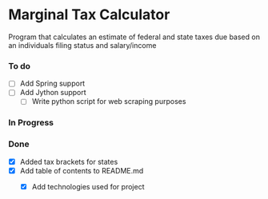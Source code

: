 # Marginal Tax Calculator
Program that calculates an estimate of federal and state taxes due based on an individuals filing status and
salary/income

### To do
- [ ] Add Spring support
- [ ] Add Jython support
  - [ ] Write python script for web scraping purposes

### In Progress

### Done
- [x] Added tax brackets for states
- [x] Add table of contents to README.md
  - [x] Add technologies used for project
 
